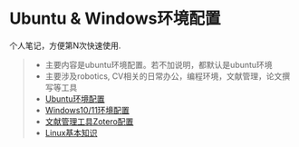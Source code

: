 # Ubuntu & Windows环境配置

个人笔记，方便第N次快速使用. 

>* 主要内容是ubuntu环境配置。若不加说明，都默认是ubuntu环境
>* 主要涉及robotics, CV相关的日常办公，编程环境，文献管理，论文撰写等工具
>* [Ubuntu环境配置](./ubuntu20_setup_notes.md)
>* [Windows10/11环境配置](./windows_setup.md)
>* [文献管理工具Zotero配置](./zotero_jianguoyun_setup.md)
>* [Linux基本知识](./linux_notes.md)
